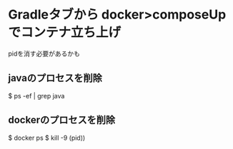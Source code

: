 # Gradleタブから docker>composeUp でコンテナ立ち上げ
pidを消す必要があるかも
## javaのプロセスを削除
$ ps -ef | grep java
## dockerのプロセスを削除
$ docker ps
$ kill -9 (pid))
